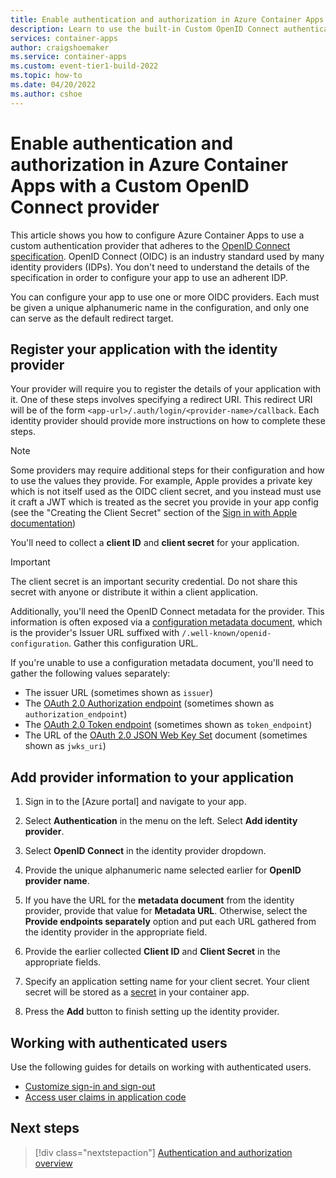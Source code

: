 ```yaml
---
title: Enable authentication and authorization in Azure Container Apps with a Custom OpenID Connect provider
description: Learn to use the built-in Custom OpenID Connect authentication provider in Azure Container Apps.
services: container-apps
author: craigshoemaker
ms.service: container-apps
ms.custom: event-tier1-build-2022
ms.topic: how-to
ms.date: 04/20/2022
ms.author: cshoe
---
```


# Enable authentication and authorization in Azure Container Apps with a Custom OpenID Connect provider

This article shows you how to configure Azure Container Apps to use a custom authentication provider that adheres to the [OpenID Connect specification](https://openid.net/connect/). OpenID Connect (OIDC) is an industry standard used by many identity providers (IDPs). You don't need to understand the details of the specification in order to configure your app to use an adherent IDP.

You can configure your app to use one or more OIDC providers. Each must be given a unique alphanumeric name in the configuration, and only one can serve as the default redirect target.

## <a name="openid-register"> </a>Register your application with the identity provider

Your provider will require you to register the details of your application with it. One of these steps involves specifying a redirect URI. This redirect URI will be of the form `<app-url>/.auth/login/<provider-name>/callback`. Each identity provider should provide more instructions on how to complete these steps.

> [!NOTE]
> Some providers may require additional steps for their configuration and how to use the values they provide. For example, Apple provides a private key which is not itself used as the OIDC client secret, and you instead must use it craft a JWT which is treated as the secret you provide in your app config (see the "Creating the Client Secret" section of the [Sign in with Apple documentation](https://developer.apple.com/documentation/sign_in_with_apple/generate_and_validate_tokens))
>

You'll need to collect a **client ID** and **client secret** for your application.

> [!IMPORTANT]
> The client secret is an important security credential. Do not share this secret with anyone or distribute it within a client application.
>

Additionally, you'll need the OpenID Connect metadata for the provider. This information is often exposed via a [configuration metadata document](https://openid.net/specs/openid-connect-discovery-1_0.html#ProviderConfig), which is the provider's Issuer URL suffixed with `/.well-known/openid-configuration`. Gather this configuration URL.

If you're unable to use a configuration metadata document, you'll need to gather the following values separately:

- The issuer URL (sometimes shown as `issuer`)
- The [OAuth 2.0 Authorization endpoint](https://tools.ietf.org/html/rfc6749#section-3.1) (sometimes shown as `authorization_endpoint`)
- The [OAuth 2.0 Token endpoint](https://tools.ietf.org/html/rfc6749#section-3.2) (sometimes shown as `token_endpoint`)
- The URL of the [OAuth 2.0 JSON Web Key Set](https://tools.ietf.org/html/rfc8414#section-2) document (sometimes shown as `jwks_uri`)

## <a name="openid-configure"> </a>Add provider information to your application

1. Sign in to the [Azure portal] and navigate to your app.

1. Select **Authentication** in the menu on the left. Select **Add identity provider**.

1. Select **OpenID Connect** in the identity provider dropdown.

1. Provide the unique alphanumeric name selected earlier for **OpenID provider name**.

1. If you have the URL for the **metadata document** from the identity provider, provide that value for **Metadata URL**. Otherwise, select the **Provide endpoints separately** option and put each URL gathered from the identity provider in the appropriate field.

1. Provide the earlier collected **Client ID** and **Client Secret** in the appropriate fields.

1. Specify an application setting name for your client secret. Your client secret will be stored as a [secret](manage-secrets.md) in your container app.

1. Press the **Add** button to finish setting up the identity provider. 

## Working with authenticated users

Use the following guides for details on working with authenticated users.

* [Customize sign-in and sign-out](authentication.md#customize-sign-in-and-sign-out)
* [Access user claims in application code](authentication.md#access-user-claims-in-application-code)

## Next steps

> [!div class="nextstepaction"]
> [Authentication and authorization overview](authentication.md)
